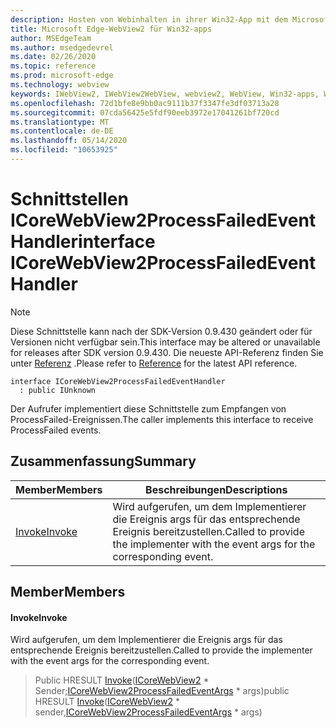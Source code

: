 ```yaml
---
description: Hosten von Webinhalten in ihrer Win32-App mit dem Microsoft Edge WebView2-Steuerelement
title: Microsoft Edge-WebView2 für Win32-apps
author: MSEdgeTeam
ms.author: msedgedevrel
ms.date: 02/26/2020
ms.topic: reference
ms.prod: microsoft-edge
ms.technology: webview
keywords: IWebView2, IWebView2WebView, webview2, WebView, Win32-apps, Win32, Edge, ICoreWebView2, ICoreWebView2Host, Browser-Steuerelement, Edge-HTML
ms.openlocfilehash: 72d1bfe8e9bb0ac9111b37f3347fe3df03713a28
ms.sourcegitcommit: 07cda56425e5fdf90eeb3972e17041261bf720cd
ms.translationtype: MT
ms.contentlocale: de-DE
ms.lasthandoff: 05/14/2020
ms.locfileid: "10653925"
---
```

# <span data-ttu-id="c643a-104">Schnittstellen ICoreWebView2ProcessFailedEventHandler</span><span class="sxs-lookup"><span data-stu-id="c643a-104">interface ICoreWebView2ProcessFailedEventHandler</span></span> 

> [!NOTE]
> <span data-ttu-id="c643a-105">Diese Schnittstelle kann nach der SDK-Version 0.9.430 geändert oder für Versionen nicht verfügbar sein.</span><span class="sxs-lookup"><span data-stu-id="c643a-105">This interface may be altered or unavailable for releases after SDK version 0.9.430.</span></span> <span data-ttu-id="c643a-106">Die neueste API-Referenz finden Sie unter [Referenz](../../../webview2-api-reference.md) .</span><span class="sxs-lookup"><span data-stu-id="c643a-106">Please refer to [Reference](../../../webview2-api-reference.md) for the latest API reference.</span></span>

```
interface ICoreWebView2ProcessFailedEventHandler
  : public IUnknown
```

<span data-ttu-id="c643a-107">Der Aufrufer implementiert diese Schnittstelle zum Empfangen von ProcessFailed-Ereignissen.</span><span class="sxs-lookup"><span data-stu-id="c643a-107">The caller implements this interface to receive ProcessFailed events.</span></span>

## <span data-ttu-id="c643a-108">Zusammenfassung</span><span class="sxs-lookup"><span data-stu-id="c643a-108">Summary</span></span>

 <span data-ttu-id="c643a-109">Member</span><span class="sxs-lookup"><span data-stu-id="c643a-109">Members</span></span>                        | <span data-ttu-id="c643a-110">Beschreibungen</span><span class="sxs-lookup"><span data-stu-id="c643a-110">Descriptions</span></span>
--------------------------------|---------------------------------------------
[<span data-ttu-id="c643a-111">Invoke</span><span class="sxs-lookup"><span data-stu-id="c643a-111">Invoke</span></span>](#invoke) | <span data-ttu-id="c643a-112">Wird aufgerufen, um dem Implementierer die Ereignis args für das entsprechende Ereignis bereitzustellen.</span><span class="sxs-lookup"><span data-stu-id="c643a-112">Called to provide the implementer with the event args for the corresponding event.</span></span>

## <span data-ttu-id="c643a-113">Member</span><span class="sxs-lookup"><span data-stu-id="c643a-113">Members</span></span>

#### <span data-ttu-id="c643a-114">Invoke</span><span class="sxs-lookup"><span data-stu-id="c643a-114">Invoke</span></span> 

<span data-ttu-id="c643a-115">Wird aufgerufen, um dem Implementierer die Ereignis args für das entsprechende Ereignis bereitzustellen.</span><span class="sxs-lookup"><span data-stu-id="c643a-115">Called to provide the implementer with the event args for the corresponding event.</span></span>

> <span data-ttu-id="c643a-116">Public HRESULT [Invoke](#invoke)([ICoreWebView2](ICoreWebView2.md) \* Sender;[ICoreWebView2ProcessFailedEventArgs](ICoreWebView2ProcessFailedEventArgs.md) \* args)</span><span class="sxs-lookup"><span data-stu-id="c643a-116">public HRESULT [Invoke](#invoke)([ICoreWebView2](ICoreWebView2.md) \* sender,[ICoreWebView2ProcessFailedEventArgs](ICoreWebView2ProcessFailedEventArgs.md) \* args)</span></span>

